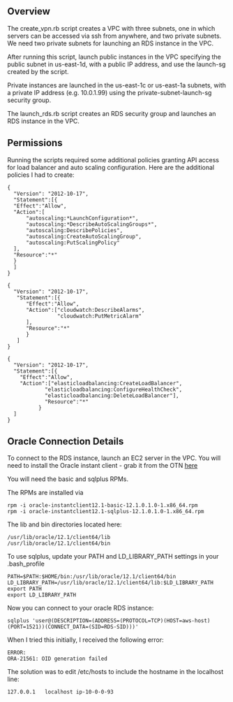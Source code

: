 Overview
-----------------

The create_vpn.rb script creates a VPC with three subnets, one in which
servers can be accessed via ssh from anywhere, and two private subnets. We
need two private subnets for launching an RDS instance in the VPC.

After running this script, launch public instances in the VPC specifying the
public subnet in us-east-1d, with a public IP address, and use the
launch-sg created by the script.

Private instances are launched in the us-east-1c or us-east-1a subnets, with a private
IP address (e.g. 10.0.1.99) using the private-subnet-launch-sg security
group.

The launch_rds.rb script creates an RDS security group and launches an
RDS instance in the VPC.

Permissions
----------------

Running the scripts required some additional policies granting API access
for load balancer and auto scaling configuration. Here are the
additional policies I had to create:

    {
      "Version": "2012-10-17",
      "Statement":[{
      "Effect":"Allow",
      "Action":[
          "autoscaling:*LaunchConfiguration*",
          "autoscaling:*DescribeAutoScalingGroups*",
          "autoscaling:DescribePolicies",
          "autoscaling:CreateAutoScalingGroup",
          "autoscaling:PutScalingPolicy"
      ],
      "Resource":"*"
      }
      ]
    }

    {
      "Version": "2012-10-17",
       "Statement":[{
          "Effect":"Allow",
          "Action":["cloudwatch:DescribeAlarms",
                    "cloudwatch:PutMetricAlarm"
          ],
          "Resource":"*"
          }  
       ]
    }

    {
      "Version": "2012-10-17",
      "Statement":[{
        "Effect":"Allow",
        "Action":["elasticloadbalancing:CreateLoadBalancer",
                "elasticloadbalancing:ConfigureHealthCheck",
                "elasticloadbalancing:DeleteLoadBalancer"],
                "Resource":"*"
              }  
      ]
    }  




Oracle Connection Details
-----------------------------

To connect to the RDS instance, launch an EC2 server in the VPC. You will need to install the Oracle instant
client - grab it from the OTN [here](http://www.oracle.com/technetwork/topics/linuxx86-64soft-092277.html)

You will need the basic and sqlplus RPMs.

The RPMs are installed via

    rpm -i oracle-instantclient12.1-basic-12.1.0.1.0-1.x86_64.rpm
    rpm -i oracle-instantclient12.1-sqlplus-12.1.0.1.0-1.x86_64.rpm

The lib and bin directories located here:

    /usr/lib/oracle/12.1/client64/lib
    /usr/lib/oracle/12.1/client64/bin

To use sqlplus, update your PATH and LD_LIBRARY_PATH settings in your .bash_profile

    PATH=$PATH:$HOME/bin:/usr/lib/oracle/12.1/client64/bin
    LD_LIBRARY_PATH=/usr/lib/oracle/12.1/client64/lib:$LD_LIBRARY_PATH
    export PATH
    export LD_LIBRARY_PATH

Now you can connect to your oracle RDS instance:

    sqlplus 'user@(DESCRIPTION=(ADDRESS=(PROTOCOL=TCP)(HOST=aws-host)(PORT=1521))(CONNECT_DATA=(SID=RDS-SID)))'

When I tried this initially, I received the following error:

    ERROR:
    ORA-21561: OID generation failed

The solution was to edit /etc/hosts to include the hostname in the localhost line:

    127.0.0.1   localhost ip-10-0-0-93
